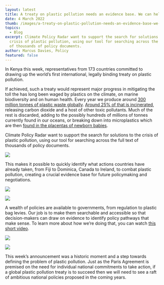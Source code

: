 ```yaml
---
layout: latest
title: A treaty on plastic pollution needs an evidence base. We can help with that.
date: 4 March 2022
thumb: /images/a-treaty-on-plastic-pollution-needs-an-evidence-base-we-can-help-with-that/plastic-picture.jpg
topics:
  - Blog
excerpt: Climate Policy Radar want to support the search for solutions to the
  crisis of plastic pollution, using our tool for searching across the full text
  of thousands of policy documents.
author: Marcus Davies, Policy
featured: false
---
```


<!--StartFragment-->

In Kenya this week, representatives from 173 countries committed to drawing up the world’s first international, legally binding treaty on plastic pollution.

If achieved, such a treaty would represent major progress in mitigating the toll the has long been waged by plastics on the climate, on marine biodiversity and on human health. Every year we produce around [300 million tonnes of plastic waste globally](https://www.unep.org/interactives/beat-plastic-pollution/). [Around 25% of that is incinerated](https://ourworldindata.org/plastic-pollution), releasing carbon dioxide and a host of other toxic pollutants. Much of the rest is discarded, adding to the possibly hundreds of millions of tonnes currently found in our oceans, or breaking down into microplastics which are then [found in the placentas of newborn babies](https://www.unep.org/interactives/beat-plastic-pollution/).

Climate Policy Radar want to support the search for solutions to the crisis of plastic pollution, using our tool for searching across the full text of thousands of policy documents.

![](/images/a-treaty-on-plastic-pollution-needs-an-evidence-base-we-can-help-with-that/cropped-plastic-pollution-gif.gif)

This makes it possible to quickly identify what actions countries have already taken, from Fiji to Dominica, Canada to Ireland, to combat plastic pollution, creating a crucial evidence base for future policymaking and negotiations.

![](/images/a-treaty-on-plastic-pollution-needs-an-evidence-base-we-can-help-with-that/new-blog-pic-1.png)

![](/images/a-treaty-on-plastic-pollution-needs-an-evidence-base-we-can-help-with-that/new-blog-pic-2.png)

A wealth of policies are available to governments, from regulation to plastic bag levies. Our job is to make them searchable and accessible so that decision-makers can draw on evidence to identify policy pathways that make sense. To learn more about how we’re doing that, you can watch [this short video](https://climatepolicyradar.org/media/CPR%20alpha%20demo.mp4).

![](/images/a-treaty-on-plastic-pollution-needs-an-evidence-base-we-can-help-with-that/blog-pic-3.png)

![](/images/a-treaty-on-plastic-pollution-needs-an-evidence-base-we-can-help-with-that/blog-pic-4.png)

This week’s announcement was a historic moment and a step towards defining the problem of plastic pollution. Just as the Paris Agreement is premised on the need for individual national commitments to take action, if a global plastic pollution treaty is to succeed then we will need to see a raft of ambitious national policies proposed in the coming years.

<!--EndFragment-->
